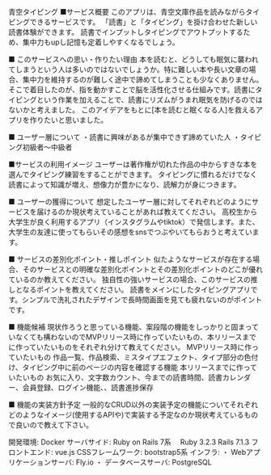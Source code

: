 青空タイピング
■サービス概要
このアプリは、青空文庫作品を読みながらタイピングできるサービスです。
「読書」と「タイピング」を掛け合わせた新しい読書体験ができます。
読書でインプットしタイピングでアウトプットするため、集中力もupし記憶も定着しやすくなるでしょう。

■ このサービスへの思い・作りたい理由
本を読むと、どうしても眠気に襲われてしまうという人は多いのではないでしょうか。特に難しい本や長い文章の場合、集中力を維持するのが難しく途中で諦めてしまうことも少なくありません。そこで着目したのが、指を動かすことで脳を活性化させる仕組みです。読書にタイピングという作業を加えることで、読書にリズムがうまれ眠気を防げるのではないかと考えました。
このアイデアをもとに[本を読むと眠くなる人]を救えるアプリを作りたいと思いました。

■ ユーザー層について
・読書に興味があるが集中できず諦めていた人
・タイピング初級者～中級者


■サービスの利用イメージ
ユーザーは著作権が切れた作品の中からすきな本を選んでタイピング練習をすることができます。
タイピングに慣れるだけでなく読書によって知識が増え、想像力が豊かになり、読解力が身につきます。

■ ユーザーの獲得について
想定したユーザー層に対してそれぞれどのようにサービスを届けるのか現状考えていることがあれば教えてください。
高校生から大学生が良く利用するアプリ（インスタグラムやtiktok）で発信します。また、大学生の友達に使ってもらいその感想をsnsでつぶやいてもらおうと考えています。

■ サービスの差別化ポイント・推しポイント
似たようなサービスが存在する場合、そのサービスとの明確な差別化ポイントとその差別化ポイントのどこが優れているのか教えてください。
独自性の強いサービスの場合、このサービスの推しとなるポイントを教えてください。
読書をメインにしたタイピングアプリです。シンプルで洗礼されたデザインで長時間画面を見ても疲れないのがポイントです。

■ 機能候補
現状作ろうと思っている機能、案段階の機能をしっかりと固まっていなくても構わないのでMVPリリース時に作っていたいもの、本リリースまでに作っていたいものをそれぞれ分けて教えてください。
MVPリリース時に作っていたいもの
作品一覧、作品検索、ミスタイプエフェクト、タイプ部分の色付け、タイピング中に前のページの内容を確認する機能
本リリースまでに作っていたいもの
お気に入り、文字数カウント、今までの読書時間、読書カレンダー、会員登録、ログイン機能、、読書進捗保存


■ 機能の実装方針予定
一般的なCRUD以外の実装予定の機能についてそれぞれどのようなイメージ(使用するAPIや)で実装する予定なのか現状考えているもので良いので教えて下さい。

開発環境: Docker
サーバサイド: Ruby on Rails 7系
　Ruby 3.2.3 Rails 7.1.3
フロントエンド: vue.js
CSSフレームワーク: bootstrap5系
インフラ:
・ Webアプリケーションサーバ: Fly.io
・ データベースサーバ: PostgreSQL




